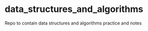 # data_structures_and_algorithms
Repo to contain data structures and algorithms practice and notes 
